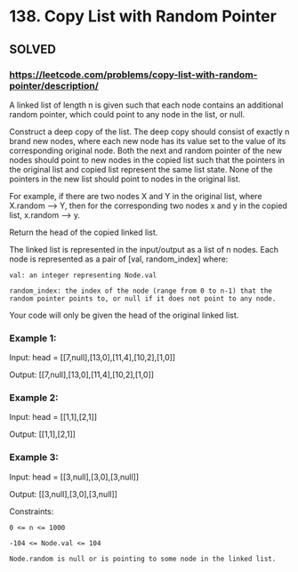 # 138. Copy List with Random Pointer

## SOLVED
### https://leetcode.com/problems/copy-list-with-random-pointer/description/
A linked list of length n is given such that each node contains an additional random pointer, which could point to any node in the list, or null.



Construct a deep copy of the list. The deep copy should consist of exactly n brand new nodes, where each new node has its value set to the value of its corresponding original node. Both the next and random pointer of the new nodes should point to new nodes in the copied list such that the pointers in the original list and copied list represent the same list state. None of the pointers in the new list should point to nodes in the original list.



For example, if there are two nodes X and Y in the original list, where X.random --> Y, then for the corresponding two nodes x and y in the copied list, x.random --> y.



Return the head of the copied linked list.



The linked list is represented in the input/output as a list of n nodes. Each node is represented as a pair of [val, random_index] where:





	val: an integer representing Node.val

	random_index: the index of the node (range from 0 to n-1) that the random pointer points to, or null if it does not point to any node.





Your code will only be given the head of the original linked list.





### Example 1:





Input: head = [[7,null],[13,0],[11,4],[10,2],[1,0]]


Output: [[7,null],[13,0],[11,4],[10,2],[1,0]]





### Example 2:





Input: head = [[1,1],[2,1]]


Output: [[1,1],[2,1]]





### Example 3:









Input: head = [[3,null],[3,0],[3,null]]


Output: [[3,null],[3,0],[3,null]]







Constraints:





	0 <= n <= 1000

	-104 <= Node.val <= 104

	Node.random is null or is pointing to some node in the linked list.



